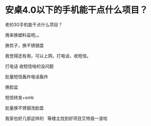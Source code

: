 # 安桌4.0以下的手机能干点什么项目？


老的3G手机能干点什么项目？

用来换塑料盆吧。。

换剪子，换不锈钢盘

我觉得还有用，可以上网，打电话，收短信。

打电话 收短信啥的没问题<img src="static/image/smiley/default/lol.gif" smilieid="12" border="0" alt="" />

批量短信轰炸电话轰炸 <img src="static/image/smiley/default/lol.gif" smilieid="12" border="0" alt="" /><img src="static/image/smiley/default/lol.gif" smilieid="12" border="0" alt="" /><img src="static/image/smiley/default/lol.gif" smilieid="12" border="0" alt="" />

换脸盆 <img src="static/image/smiley/default/lol.gif" smilieid="12" border="0" alt="" />

短信转发+smb

批量换不锈钢洗脸盘

我家也好几部这样的&nbsp; &nbsp;等楼主找到好项目艾特我一波哈
